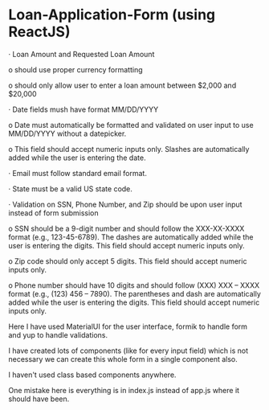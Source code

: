 # Loan-Application-Form (using ReactJS)

·         Loan Amount and Requested Loan Amount

o    should use proper currency formatting

o    should only allow user to enter a loan amount between $2,000 and $20,000

·         Date fields mush have format MM/DD/YYYY

o    Date must automatically be formatted and validated on user input to use MM/DD/YYYY without a datepicker.

o    This field should accept numeric inputs only. Slashes are automatically added while the user is entering the date.

·         Email must follow standard email format.

·         State must be a valid US state code.

·         Validation on SSN, Phone Number, and Zip should be upon user input instead of form submission

o    SSN should be a 9-digit number and should follow the XXX-XX-XXXX format (e.g., 123-45-6789). The dashes are automatically added while the user is entering the digits. This field should accept numeric inputs only.

o    Zip code should only accept 5 digits. This field should accept numeric inputs only.

o    Phone number should have 10 digits and should follow (XXX) XXX – XXXX format (e.g., (123) 456 – 7890). The parentheses and dash are automatically added while the user is entering the digits. This field should accept numeric inputs only.

Here I have used MaterialUI for the user interface, formik to handle form and yup to handle validations.

I have created lots of components (like for every input field) which is not necessary we can create this whole form in a single component also.

I haven't used class based components anywhere.

One mistake here is everything is in index.js instead of app.js where it should have been.
